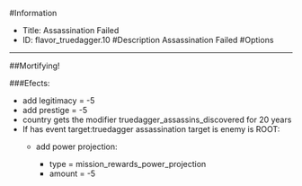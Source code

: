 #Information
 - Title: Assassination Failed
 - ID: flavor_truedagger.10
#Description
Assassination Failed
#Options

___
##Mortifying!

###Efects:<ul><li>add legitimacy = -5</li><li>add prestige = -5</li><li>country gets the modifier truedagger_assassins_discovered for 20 years</li><li>If has event target:truedagger assassination target is enemy is ROOT:</li><ul><li>add power projection:</li><ul><li>type = mission_rewards_power_projection</li><li>amount = -5</li></ul></ul></ul>
